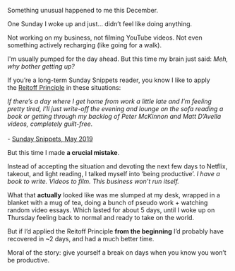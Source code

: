 Something unusual happened to me this December.

One Sunday I woke up and just… didn’t feel like doing anything.

Not working on my business, not filming YouTube videos. Not even something actively recharging (like going for a walk).

I'm usually pumped for the day ahead. But this time my brain just said: _Meh, why bother getting up?_

If you’re a long-term Sunday Snippets reader, you know I like to apply the [Reitoff Principle](https://click.convertkit-mail2.com/0vu37xo8l4f9hok3lwwup/8ghqhohg89mo88al/aHR0cHM6Ly9hbGlhYmRhYWwuY29tL3RoZS1yZWl0b2ZmLXByaW5jaXBsZS1mb3ItcHJvZHVjdGl2aXR5Lw==) in these situations:

_If there’s a day where I get home from work a little late and I’m feeling pretty tired, I’ll just write-off the evening and lounge on the sofa reading a book or getting through my backlog of Peter McKinnon and Matt D’Avella videos, completely guilt-free.  
​  
-_ [Sunday Snippets, May 2019](https://click.convertkit-mail2.com/0vu37xo8l4f9hok3lwwup/8ghqhohg89mo88al/aHR0cHM6Ly9hbGlhYmRhYWwuY29tL3RoZS1yZWl0b2ZmLXByaW5jaXBsZS1mb3ItcHJvZHVjdGl2aXR5Lw==)​

But this time I made **a crucial mistake**.

Instead of accepting the situation and devoting the next few days to Netflix, takeout, and light reading, I talked myself into ‘being productive’. _I have a book to write. Videos to film. This business won’t run itself._

What that **actually** looked like was me slumped at my desk, wrapped in a blanket with a mug of tea, doing a bunch of pseudo work + watching random video essays. Which lasted for about 5 days, until I woke up on Thursday feeling back to normal and ready to take on the world.

But if I’d applied the Reitoff Principle **from the beginning** I’d probably have recovered in ~2 days, and had a much better time.

Moral of the story: give yourself a break on days when you know you won’t be productive.